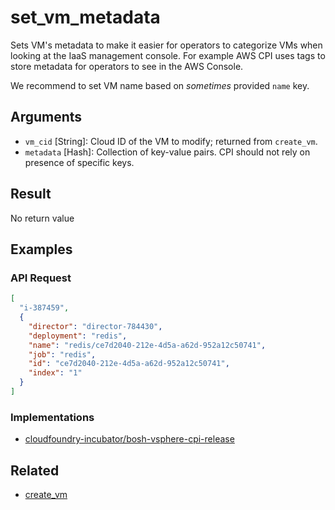 # set_vm_metadata

Sets VM's metadata to make it easier for operators to categorize VMs when looking at the IaaS management console. For example AWS CPI uses tags to store metadata for operators to see in the AWS Console.

We recommend to set VM name based on *sometimes* provided `name` key.


## Arguments

 * `vm_cid` [String]: Cloud ID of the VM to modify; returned from `create_vm`.
 * `metadata` [Hash]: Collection of key-value pairs. CPI should not rely on presence of specific keys.


## Result

No return value


## Examples


### API Request

```json
[
  "i-387459",
  {
    "director": "director-784430",
    "deployment": "redis",
    "name": "redis/ce7d2040-212e-4d5a-a62d-952a12c50741",
    "job": "redis",
    "id": "ce7d2040-212e-4d5a-a62d-952a12c50741",
    "index": "1"
  }
]
```


### Implementations

 * [cloudfoundry-incubator/bosh-vsphere-cpi-release](https://github.com/cloudfoundry-incubator/bosh-vsphere-cpi-release/blob/dfe878579cbab768af07a12bb5543cd016cbb762/src/vsphere_cpi/lib/cloud/vsphere/cloud.rb#L433)


## Related

 * [create_vm](create-vm.md)
